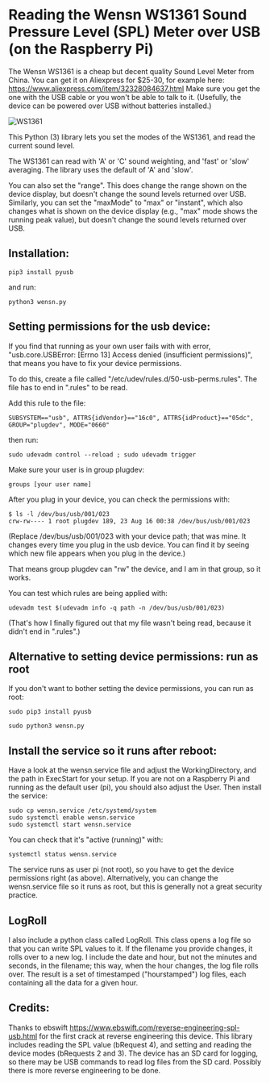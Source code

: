 
# Reading the Wensn WS1361 Sound Pressure Level (SPL) Meter over USB (on the Raspberry Pi)

The Wensn WS1361 is a cheap but decent quality Sound Level Meter from China. You can get it on Aliexpress for $25-30, for example here: https://www.aliexpress.com/item/32328084637.html Make sure you get the one with the USB cable or you won't be able to talk to it. (Usefully, the device can be powered over USB without batteries installed.)

![WS1361](https://github.com/mepster/wensn/blob/master/WS1361.png)

This Python (3) library lets you set the modes of the WS1361, and read the current sound level.

The WS1361 can read with 'A' or 'C' sound weighting, and 'fast' or 'slow' averaging. The library uses the default of 'A' and 'slow'.

You can also set the "range". This does change the range shown on the device display, but doesn't change the sound levels returned over USB. Similarly, you can set the "maxMode" to "max" or "instant", which also changes what is shown on the device display (e.g., "max" mode shows the running peak value), but doesn't change the sound levels returned over USB.

## Installation:

```
pip3 install pyusb
```

and run:

```
python3 wensn.py
```

## Setting permissions for the usb device:

If you find that running as your own user fails with with error, "usb.core.USBError: [Errno 13] Access denied (insufficient
permissions)", that means you have to fix your device permissions.

To do this, create a file called
"/etc/udev/rules.d/50-usb-perms.rules". The file has to end in
".rules" to be read.

Add this rule to the file:
```
SUBSYSTEM=="usb", ATTRS{idVendor}=="16c0", ATTRS{idProduct}=="05dc", GROUP="plugdev", MODE="0660"
```

then run:
```
sudo udevadm control --reload ; sudo udevadm trigger
```

Make sure your user is in group plugdev:
```
groups [your user name]
```

After you plug in your device, you can check the permissions with:
```
$ ls -l /dev/bus/usb/001/023
crw-rw---- 1 root plugdev 189, 23 Aug 16 00:38 /dev/bus/usb/001/023
```

(Replace /dev/bus/usb/001/023 with your device path; that was mine. It
changes every time you plug in the usb device. You can find it by
seeing which new file appears when you plug in the device.)

That means group plugdev can "rw" the device, and I am in that group, so it works.

You can test which rules are being applied with:
```
udevadm test $(udevadm info -q path -n /dev/bus/usb/001/023)
```

(That's how I finally figured out that my file wasn't being read, because it didn't end in ".rules".)

## Alternative to setting device permissions: run as root
If you don't want to bother setting the device permissions, you can run as root:
```
sudo pip3 install pyusb
```
```
sudo python3 wensn.py
```

## Install the service so it runs after reboot:

Have a look at the wensn.service file and adjust the WorkingDirectory, and the path in ExecStart for your setup. If you are not on a Raspberry Pi and running as the default user (pi), you should also adjust the User. Then install the service:

```
sudo cp wensn.service /etc/systemd/system
sudo systemctl enable wensn.service
sudo systemctl start wensn.service
```

You can check that it's "active (running)" with:
```
systemctl status wensn.service
```

The service runs as user pi (not root), so you have to get the device
permissions right (as above). Alternatively, you can change the wensn.service file so it runs as root, but this is generally not a great security practice.

## LogRoll
I also include a python class called LogRoll. This class opens a log file so that you can write SPL values to it. If the filename you provide changes, it rolls over to a new log. I include the date and hour, but not the minutes and seconds, in the filename; this way, when the hour changes, the log file rolls over. The result is a set of timestamped ("hourstamped") log files, each containing all the data for a given hour.

## Credits:

Thanks to ebswift https://www.ebswift.com/reverse-engineering-spl-usb.html for the first crack at reverse engineering this device. This library includes reading the SPL value (bRequest 4), and setting and reading the device modes (bRequests 2 and 3). The device has an SD card for logging, so there may be USB commands to read log files from the SD card. Possibly there is more reverse engineering to be done.
